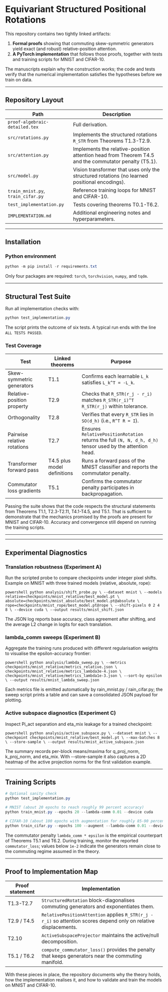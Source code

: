 ﻿# Equivariant Structured Positional Rotations

This repository contains two tightly linked artifacts:

1. **Formal proofs** showing that commuting skew-symmetric generators yield exact (and robust) relative-position attention.
2. **A PyTorch implementation** that follows those proofs, together with tests and training scripts for MNIST and CIFAR-10.

The manuscripts explain why the construction works; the code and tests verify that the numerical implementation satisfies the hypotheses before we train on data.

---

## Repository Layout

| Path | Description |
|------|-------------|
| `proof-algebraic-detailed.tex` | Full derivation. |
| `src/rotations.py` | Implements the structured rotations `R_STR` from Theorems T1.3-T2.9. |
| `src/attention.py` | Implements the relative-position attention head from Theorem T4.5 and the commutator penalty (T5.1). |
| `src/model.py` | Vision transformer that uses only the structured rotations (no learned positional encodings). |
| `train_mnist.py`, `train_cifar.py` | Reference training loops for MNIST and CIFAR-10. |
| `test_implementation.py` | Tests covering theorems T0.1-T6.2. |
| `IMPLEMENTATION.md` | Additional engineering notes and hyperparameters. |

---

## Installation

### Python environment

```powershell
python -m pip install -r requirements.txt
```

Only four packages are required: `torch`, `torchvision`, `numpy`, and `tqdm`.

---

## Structural Test Suite

Run all implementation checks with:

```powershell
python test_implementation.py
```

The script prints the outcome of six tests. A typical run ends with the line `ALL TESTS PASSED`.

### Test Coverage

| Test | Linked theorems | Purpose |
|------|-----------------|---------|
| Skew-symmetric generators | T1.1 | Confirms each learnable `L_k` satisfies `L_k^T = -L_k`. |
| Relative-position property | T2.9 | Checks that `R_STR(r_j - r_i)` matches `R_STR(r_i)^T R_STR(r_j)` within tolerance. |
| Orthogonality | T2.8 | Verifies that every `R_STR` lies in `SO(d_h)` (i.e., `R^T R = I`). |
| Pairwise relative rotations | T2.7 | Ensures `RelativePositionRotation` returns the full `(N, N, d_h, d_h)` tensor used by the attention head. |
| Transformer forward pass | T4.5 plus model definitions | Runs a forward pass of the MNIST classifier and reports the commutator penalty. |
| Commutator loss gradients | T5.1 | Confirms the commutator penalty participates in backpropagation. |

Passing the suite shows that the code respects the structural statements from Theorems T1.1, T2.3-T2.11, T4.1-T4.5, and T5.1. That is sufficient to demonstrate that the mechanics promised by the proofs are present for MNIST and CIFAR-10. Accuracy and convergence still depend on running the training scripts.

---

---

## Experimental Diagnostics

### Translation robustness (Experiment A)
Run the scripted probe to compare checkpoints under integer pixel shifts. Example on MNIST with three trained models (relative, absolute, rope):

`powershell
python analysis/shift_probe.py \
    --dataset mnist \
    --models relative=checkpoints/mnist_relative/best_model.pt \
             absolute=checkpoints/mnist_absolute/best_model.pt@absolute \
             rope=checkpoints/mnist_rope/best_model.pt@rope \
    --shift-pixels 0 2 4 8 \
    --device cuda \
    --output results/mnist_shift.json
`

The JSON log reports base accuracy, class agreement after shifting, and the average L2 change in logits for each translation.

### lambda_comm sweeps (Experiment B)
Aggregate the training runs produced with different regularisation weights to visualise the epsilon-accuracy frontier:

`powershell
python analysis/lambda_sweep.py \
    --metrics checkpoints/mnist_relative/metrics_relative.json \
             checkpoints/mnist_relative/metrics_lambda3e-4.json \
             checkpoints/mnist_relative/metrics_lambda1e-3.json \
    --sort-by epsilon \
    --output results/mnist_lambda_sweep.json
`

Each metrics file is emitted automatically by 	rain_mnist.py / 	rain_cifar.py; the sweep script prints a table and can save a consolidated JSON payload for plotting.

### Active subspace diagnostics (Experiment C)
Inspect Pi_act separation and eta_mix leakage for a trained checkpoint:

`powershell
python analysis/active_subspace.py \
    --dataset mnist \
    --checkpoint checkpoints/mnist_relative/best_model.pt \
    --max-batches 8 \
    --store-sample \
    --output results/mnist_active_subspace.json
`

The summary records per-block means/maxima for q_proj_norm, k_proj_norm, and eta_mix. With --store-sample it also captures a 2D heatmap of the active projection norms for the first validation example.

---

## Training Scripts

```powershell
# Optional sanity check
python test_implementation.py

# MNIST (about 20 epochs to reach roughly 99 percent accuracy)
python train_mnist.py --epochs 20 --lambda-comm 0.01 --device cuda

# CIFAR-10 (about 100 epochs with augmentation for roughly 85-90 percent accuracy)
python train_cifar.py --epochs 100 --augment --lambda-comm 0.01 --device cuda
```

The commutator penalty `lambda_comm * epsilon` is the empirical counterpart of Theorems T5.1 and T6.2. During training, monitor the reported `commutator_loss`; values below `1e-2` indicate the generators remain close to the commuting regime assumed in the theory.

---

## Proof to Implementation Map

| Proof statement | Implementation |
|-----------------|----------------|
| T1.3-T2.7 | `StructuredRotation` block-diagonalises commuting generators and exponentiates them. |
| T2.9 / T4.5 | `RelativePositionAttention` applies `R_STR(r_j - r_i)` so attention scores depend only on relative displacements. |
| T2.10 | `ActiveSubspaceProjector` maintains the active/null decomposition. |
| T5.1 / T6.2 | `compute_commutator_loss()` provides the penalty that keeps generators near the commuting manifold. |

With these pieces in place, the repository documents why the theory holds, how the implementation realises it, and how to validate and train the models on MNIST and CIFAR-10.

